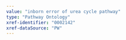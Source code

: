 ```yaml
---
value: "inborn error of urea cycle pathway"
type: "Pathway Ontology"
xref-identifier: "0002142"
xref-dataSource: "PW"
---
```

